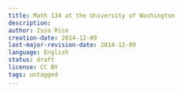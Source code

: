 ```yaml
---
title: Math 134 at the University of Washington
description: 
author: Issa Rice
creation-date: 2014-12-09
last-major-revision-date: 2014-12-09
language: English
status: draft
license: CC BY
tags: untagged
...
```


## 
